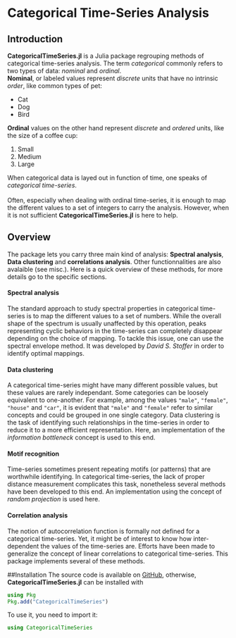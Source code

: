 # Categorical Time-Series Analysis

## Introduction
**CategoricalTimeSeries.jl** is a Julia package regrouping methods of categorical time-series analysis. The term *categorical* commonly refers to two types of data: *nominal* and *ordinal*. <br/>
**Nominal**, or labeled values represent *discrete* units that have no intrinsic *order*, like common types of pet:

- Cat
- Dog
- Bird

**Ordinal** values on the other hand represent *discrete* and *ordered* units, like the size of a coffee cup:

1. Small
2. Medium
3. Large

When categorical data is layed out in function of time, one speaks of *categorical time-series*. <br/>
<br/>
Often, especially when dealing with ordinal time-series, it is enough to map the different values to a set of integers to carry the analysis. However, when it is not sufficient **CategoricalTimeSeries.jl** is here to help.
## Overview
The package lets you carry three main kind of analysis: **Spectral analysis**, **Data clustering** and **correlations analysis**. Other functionnalities are also avalaible (see misc.). Here is a quick overview of these methods, for more details go to the specific sections.
#### Spectral analysis
The standard approach to study spectral properties in categorical time-series is to map the different values to a set of numbers. While the overall shape of the spectrum is usually unaffected by this operation, peaks representing cyclic behaviors in the time-series can completely disappear depending on the choice of mapping. To tackle this issue, one can use the spectral envelope method. It was developed by *David S. Stoffer*  in order to identify optimal mappings.
#### Data clustering
A categorical time-series might have many different possible values, but these values are rarely independant. Some categories can be loosely equivalent to one-another. For example, among the values `"male"`, `"female"`, `"house"` and `"car"`, it is evident that `"male"` and `"female"` refer to similar concepts and could be grouped in one single category. Data clustering is the task of identifying such relationships in the time-series in order to reduce it to a more efficient representation. Here, an implementation of the *information bottleneck* concept is used to this end.
#### Motif recognition
Time-series sometimes present repeating motifs (or patterns) that are worthwhile identifying. In categorical time-series, the lack of proper distance measurement complicates this task, nonetheless several methods have been developed to this end. An implementation using the concept of *random projection* is used here.
#### Correlation analysis
The notion of autocorrelation function is formally not defined for a categorical time-series. Yet, it might be of interest to know how inter-dependent the values of the time-series are. Efforts have been made to generalize the concept of linear correlations to categorical time-series. This package implements several of these methods.

##Installation
The source code is available on [GitHub](https://github.com/johncwok/CategoricalTimeSeries.jl), otherwise,
**CategoricalTimeSeries.jl** can be installed with
```Julia
using Pkg
Pkg.add("CategoricalTimeSeries")
```
To use it, you need to import it:
```Julia
using CategoricalTimeSeries
```
